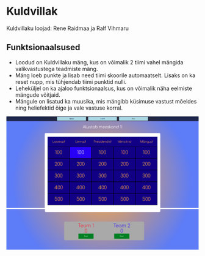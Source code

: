 # Kuldvillak
Kuldvillaku loojad: Rene Raidmaa ja Ralf Vihmaru

## Funktsionaalsused
* Loodud on Kuldvillaku mäng, kus on võimalik 2 tiimi vahel mängida valikvastustega teadmiste mäng.
* Mäng loeb punkte ja lisab need tiimi skoorile automaatselt. Lisaks on ka reset nupp, mis tühjendab tiimi punktid nulli.
* Leheküljel on ka ajaloo funktsionaalsus, kus on võimalik näha eelmiste mängude võitjaid.
* Mängule on lisatud ka muusika, mis mängibb küsimuse vastust mõeldes ning heliefektid õige ja vale vastuse korral.




![Pilt Kuldvillaku lauast](pilt1.png)
![Pilt Kuldvillaku skoorist](pilt2.png)

